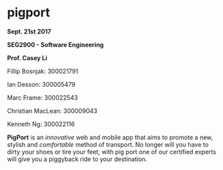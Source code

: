 # pigport
**Sept. 21st 2017**

**SEG2900 - Software Engineering**

**Prof. Casey Li**

Fillip Bosnjak: 300021791

Ian Desson: 300005479

Marc Frame: 300022543

Christian MacLean: 300009043

Kenneth Ng: 300022116

**PigPort** is an *innovative* web and mobile app that aims to promote a new, stylish and *comfortable* method of transport. No longer will you have to dirty your shoes or tire your feet, with pig port one of our certified experts will give you a piggyback ride to your destination.
